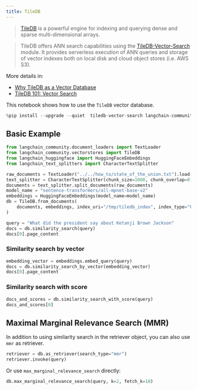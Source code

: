 ```yaml
---
title: TileDB
---
```


> [TileDB](https://github.com/TileDB-Inc/TileDB) is a powerful engine for indexing and querying dense and sparse multi-dimensional arrays.

> TileDB offers ANN search capabilities using the [TileDB-Vector-Search](https://github.com/TileDB-Inc/TileDB-Vector-Search) module. It provides serverless execution of ANN queries and storage of vector indexes both on local disk and cloud object stores (i.e. AWS S3).

More details in:

- [Why TileDB as a Vector Database](https://tiledb.com/blog/why-tiledb-as-a-vector-database)
- [TileDB 101: Vector Search](https://tiledb.com/blog/tiledb-101-vector-search)

This notebook shows how to use the `TileDB` vector database.

```python
%pip install --upgrade --quiet  tiledb-vector-search langchain-community
```

## Basic Example

```python
from langchain_community.document_loaders import TextLoader
from langchain_community.vectorstores import TileDB
from langchain_huggingface import HuggingFaceEmbeddings
from langchain_text_splitters import CharacterTextSplitter

raw_documents = TextLoader("../../how_to/state_of_the_union.txt").load()
text_splitter = CharacterTextSplitter(chunk_size=1000, chunk_overlap=0)
documents = text_splitter.split_documents(raw_documents)
model_name = "sentence-transformers/all-mpnet-base-v2"
embeddings = HuggingFaceEmbeddings(model_name=model_name)
db = TileDB.from_documents(
    documents, embeddings, index_uri="/tmp/tiledb_index", index_type="FLAT"
)
```

```python
query = "What did the president say about Ketanji Brown Jackson"
docs = db.similarity_search(query)
docs[0].page_content
```

### Similarity search by vector

```python
embedding_vector = embeddings.embed_query(query)
docs = db.similarity_search_by_vector(embedding_vector)
docs[0].page_content
```

### Similarity search with score

```python
docs_and_scores = db.similarity_search_with_score(query)
docs_and_scores[0]
```

## Maximal Marginal Relevance Search (MMR)

In addition to using similarity search in the retriever object, you can also use `mmr` as retriever.

```python
retriever = db.as_retriever(search_type="mmr")
retriever.invoke(query)
```

Or use `max_marginal_relevance_search` directly:

```python
db.max_marginal_relevance_search(query, k=2, fetch_k=10)
```
